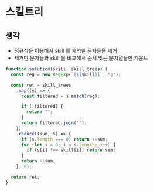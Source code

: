 # 스킬트리

## 생각

- 정규식을 이용해서 skill 를 제외한 문자들을 제거
- 제거한 문자들과 skill 을 비교해서 순서 맞는 문자열들만 카운트

```js
function solution(skill, skill_trees) {
  const reg = new RegExp(`[${skill}]`, "g");

  const ret = skill_trees
    .map((s) => {
      const filtered = s.match(reg);

      if (!filtered) {
        return "";
      }
      return filtered.join("");
    })
    .reduce((sum, s) => {
      if (s.length === 0) return ++sum;
      for (let i = 0; i < s.length; i++) {
        if (s[i] !== skill[i]) return sum;
      }
      return ++sum;
    }, 0);

  return ret;
}
```
